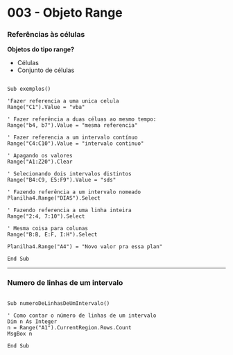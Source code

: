 # 003 - Objeto Range

### **Referências às células**

**Objetos do tipo range?**

- Células
- Conjunto de células

```vbnet

Sub exemplos()

'Fazer referencia a uma unica celula
Range("C1").Value = "vba"

' Fazer referência a duas céluas ao mesmo tempo:
Range("b4, b7").Value = "mesma referencia"

' Fazer referencia a um intervalo contínuo
Range("C4:C10").Value = "intervalo continuo"

' Apagando os valores
Range("A1:Z20").Clear

' Selecionando dois intervalos distintos
Range("B4:C9, E5:F9").Value = "sds"

' Fazendo referência a um intervalo nomeado
Planilha4.Range("DIAS").Select

' Fazendo referencia a uma linha inteira
Range("2:4, 7:10").Select

' Mesma coisa para colunas
Range("B:B, E:F, I:H").Select

Planilha4.Range("A4") = "Novo valor pra essa plan"

End Sub

```
---

### **Numero de linhas de um intervalo**

````VB

Sub numeroDeLinhasDeUmIntervalo()

' Como contar o número de linhas de um intervalo
Dim n As Integer
n = Range("A1").CurrentRegion.Rows.Count
MsgBox n

End Sub
````
